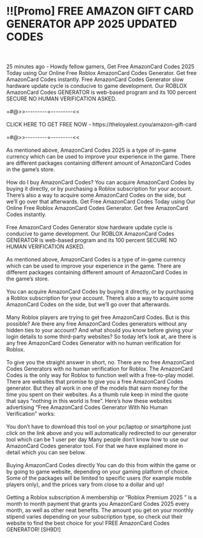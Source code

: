 # !![Promo] FREE AMAZON GIFT CARD GENERATOR APP 2025 UPDATED CODES
<br>
<br>25 minutes ago - Howdy fellow gamers, Get Free AmazonCard Codes 2025 Today using Our Online Free Roblox AmazonCard Codes Generator. Get free AmazonCard Codes instantly. Free AmazonCard Codes Generator slow hardware update cycle is conducive to game development. Our ROBLOX AmazonCard Codes GENERATOR is web-based program and its 100 percent SECURE NO HUMAN VERIFICATION ASKED.
<br>
<br>=#@>>---------=---------<<
<br>
<br>CLICK HERE TO GET FREE NOW - https://theloyalest.cyou/amazon-gift-card
<br>
<br>=#@>>---------=---------<<
<br>
<br>As mentioned above, AmazonCard Codes 2025 is a type of in-game currency which can be used to improve your experience in the game. There are different packages containing different amount of AmazonCard Codes in the game’s store.
<br>
<br>How do I buy AmazonCard Codes? You can acquire AmazonCard Codes by buying it directly, or by purchasing a Roblox subscription for your account. There’s also a way to acquire some AmazonCard Codes on the side, but we’ll go over that afterwards. Get Free AmazonCard Codes Today using Our Online Free Roblox AmazonCard Codes Generator. Get free AmazonCard Codes instantly.
<br>
<br>Free AmazonCard Codes Generator slow hardware update cycle is conducive to game development. Our ROBLOX AmazonCard Codes GENERATOR is web-based program and its 100 percent SECURE NO HUMAN VERIFICATION ASKED.
<br>
<br>As mentioned above, AmazonCard Codes is a type of in-game currency which can be used to improve your experience in the game. There are different packages containing different amount of AmazonCard Codes in the game’s store.
<br>
<br>You can acquire AmazonCard Codes by buying it directly, or by purchasing a Roblox subscription for your account. There’s also a way to acquire some AmazonCard Codes on the side, but we’ll go over that afterwards.
<br>
<br>Many Roblox players are trying to get free AmazonCard Codes. But is this possible? Are there any free AmazonCard Codes generators without any hidden ties to your account? And what should you know before giving your login details to some third-party websites? So today let’s look at, are there is any free AmazonCard Codes Generator with no human verification for Roblox.
<br>
<br>To give you the straight answer in short, no. There are no free AmazonCard Codes Generators with no human verification for Roblox. The AmazonCard Codes is the only way for Roblox to function well with a free-to-play model. There are websites that promise to give you a free AmazonCard Codes generator. But they all work in one of the models that earn money for the time you spent on their websites. As a thumb rule keep in mind the quote that says “nothing in this world is free”. Here’s how these websites advertising “Free AmazonCard Codes Generator With No Human Verification” works:
<br>
<br>You don’t have to download this tool on your pc/laptop or smartphone just click on the link above and you will automatically redirected to our generator tool which can be 1 user per day Many people don’t know how to use our AmazonCard Codes generator tool. For that we have explained more in detail which you can see below.
<br>
<br>Buying AmazonCard Codes directly You can do this from within the game or by going to game website, depending on your gaming platform of choice. Some of the packages will be limited to specific users (for example mobile players only), and the prices vary from close to a dollar and up!
<br>
<br>Getting a Roblox subscription A membership or “Roblox Premium 2025 ” is a month to month payment that grants you AmazonCard Codes 2025 every month, as well as other neat benefits. The amount you get on your monthly stipend varies depending on your subscription type, so check out their website to find the best choice for you! FREE AmazonCard Codes GENERATOR! [SH9D!]
<br>
<br>
